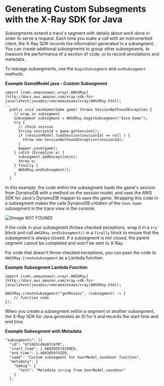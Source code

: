 # Generating Custom Subsegments with the X\-Ray SDK for Java<a name="xray-sdk-java-subsegments"></a>

Subsegments extend a trace's segment with details about work done in order to serve a request\. Each time you make a call with an instrumented client, the X\-Ray SDK records the information generated in a subsegment\. You can create additional subsegments to group other subsegments, to measure the performance of a section of code, or to record annotations and metadata\.

To manage subsegments, use the `beginSubsegment` and `endSubsegment` methods\.

**Example GameModel\.java \- Custom Subsegment**  

```
import [com\.amazonaws\.xray\.AWSXRay](http://docs.aws.amazon.com/xray-sdk-for-java/latest/javadoc/com/amazonaws/xray/AWSXRay.html);
...
  public void saveGame(Game game) throws SessionNotFoundException {
    // wrap in subsegment
    Subsegment subsegment = AWSXRay.beginSubsegment("Save Game");
    try {
      // check session
      String sessionId = game.getSession();
      if (sessionModel.loadSession(sessionId) == null ) {
        throw new SessionNotFoundException(sessionId);
      }
      mapper.save(game);
    } catch (Exception e) {
      subsegment.addException(e);
      throw e;
    } finally {
      AWSXRay.endSubsegment();
    }
  }
```

In this example, the code within the subsegment loads the game's session from DynamoDB with a method on the session model, and uses the AWS SDK for Java's DynamoDB mapper to save the game\. Wrapping this code in a subsegment makes the calls DynamoDB children of the `Save Game` subsegment in the trace view in the console\.

![\[Image NOT FOUND\]](http://docs.aws.amazon.com/xray/latest/devguide/images/scorekeep-PUTrules-timeline-subsegments.png)

If the code in your subsegment throws checked exceptions, wrap it in a `try` block and call `AWSXRay.endSubsegment()` in a `finally` block to ensure that the subsegment is always closed\. If a subsegment is not closed, the parent segment cannot be completed and won't be sent to X\-Ray\.

For code that doesn't throw checked exceptions, you can pass the code to `AWSXRay.CreateSubsegment` as a Lambda function\.

**Example Subsegment Lambda Function**  

```
import [com\.amazonaws\.xray\.AWSXRay](http://docs.aws.amazon.com/xray-sdk-for-java/latest/javadoc/com/amazonaws/xray/AWSXRay.html);

AWSXRay.createSubsegment("getMovies", (subsegment) -> {
    // function code
});
```

When you create a subsegment within a segment or another subsegment, the X\-Ray SDK for Java generates an ID for it and records the start time and end time\.

**Example Subsegment with Metadata**  

```
"subsegments": [{
  "id": "6f1605cd8a07cb70",
  "start_time": 1.480305974194E9,
  "end_time": 1.4803059742E9,
  "name": "Custom subsegment for UserModel.saveUser function",
  "metadata": {
    "debug": {
      "test": "Metadata string from UserModel.saveUser"
    }
  },
```